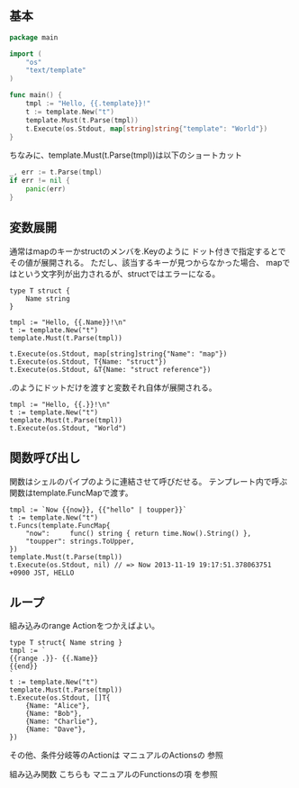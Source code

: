 ## 基本

```go
package main

import (
    "os"
    "text/template"
)

func main() {
    tmpl := "Hello, {{.template}}!"
    t := template.New("t")
    template.Must(t.Parse(tmpl))
    t.Execute(os.Stdout, map[string]string{"template": "World"})
}
```

ちなみに、template.Must(t.Parse(tmpl))は以下のショートカット

```go
_, err := t.Parse(tmpl)
if err != nil {
    panic(err)
}
```

## 変数展開

通常はmapのキーかstructのメンバを.Keyのように
ドット付きで指定するとでその値が展開される。
ただし、該当するキーが見つからなかった場合、
mapでは<no value>という文字列が出力されるが、structではエラーになる。

```
type T struct {
    Name string
}

tmpl := "Hello, {{.Name}}!\n"
t := template.New("t")
template.Must(t.Parse(tmpl))

t.Execute(os.Stdout, map[string]string{"Name": "map"})
t.Execute(os.Stdout, T{Name: "struct"})
t.Execute(os.Stdout, &T{Name: "struct reference"})
```

.のようにドットだけを渡すと変数それ自体が展開される。

```
tmpl := "Hello, {{.}}!\n"
t := template.New("t")
template.Must(t.Parse(tmpl))
t.Execute(os.Stdout, "World")
```

## 関数呼び出し

関数はシェルのパイプのように連結させて呼びだせる。
テンプレート内で呼ぶ関数はtemplate.FuncMapで渡す。

```
tmpl := `Now {{now}}, {{"hello" | toupper}}`
t := template.New("t")
t.Funcs(template.FuncMap{
    "now":     func() string { return time.Now().String() },
    "toupper": strings.ToUpper,
})
template.Must(t.Parse(tmpl))
t.Execute(os.Stdout, nil) // => Now 2013-11-19 19:17:51.378063751 +0900 JST, HELLO
```

## ループ

組み込みのrange Actionをつかえばよい。

```
type T struct{ Name string }
tmpl := `
{{range .}}- {{.Name}}
{{end}}
`
t := template.New("t")
template.Must(t.Parse(tmpl))
t.Execute(os.Stdout, []T{
    {Name: "Alice"},
    {Name: "Bob"},
    {Name: "Charlie"},
    {Name: "Dave"},
})
```

その他、条件分岐等のActionは マニュアルのActionsの 参照

組み込み関数
こちらも マニュアルのFunctionsの項 を参照


